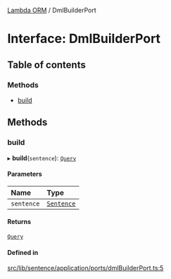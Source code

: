 [Lambda ORM](../README.md) / DmlBuilderPort

# Interface: DmlBuilderPort

## Table of contents

### Methods

- [build](DmlBuilderPort-1.md#build)

## Methods

### build

▸ **build**(`sentence`): [`Query`](../classes/Query.md)

#### Parameters

| Name | Type |
| :------ | :------ |
| `sentence` | [`Sentence`](../classes/Sentence.md) |

#### Returns

[`Query`](../classes/Query.md)

#### Defined in

[src/lib/sentence/application/ports/dmlBuilderPort.ts:5](https://github.com/lambda-orm/lambdaorm/blob/cce4c9e7/src/lib/sentence/application/ports/dmlBuilderPort.ts#L5)
